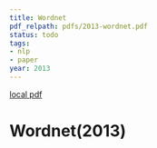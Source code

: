 ```yaml
---
title: Wordnet
pdf_relpath: pdfs/2013-wordnet.pdf
status: todo
tags:
- nlp
- paper
year: 2013
---
```


[local pdf](../../../pdfs/2013-wordnet.pdf)

# Wordnet(2013)
